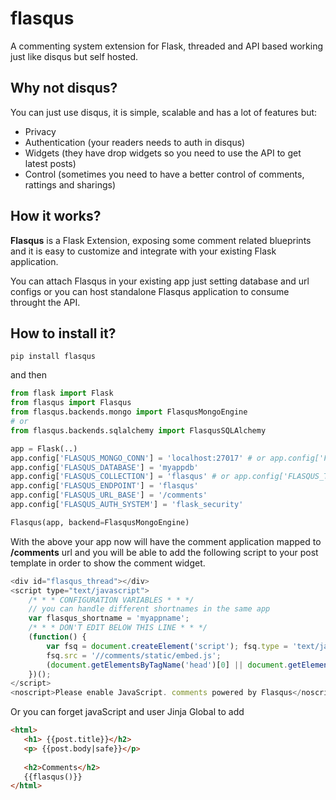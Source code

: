 # flasqus
A commenting system extension for Flask, threaded and API based working just like disqus but self hosted. 


## Why not disqus?

You can just use disqus, it is simple, scalable and has a lot of features but:
- Privacy
- Authentication (your readers needs to auth in disqus)
- Widgets (they have drop widgets so you need to use the API to get latest posts)
- Control (sometimes you need to have a better control of comments, rattings and sharings)

## How it works?

**Flasqus** is a Flask Extension, exposing some comment related blueprints and it is easy to customize and integrate with your existing Flask application.

You can attach Flasqus in your existing app just setting database and url configs or you can host standalone Flasqus application to consume throught the API.

## How to install it?

``pip install flasqus``

and then

```python
from flask import Flask
from flasqus import Flasqus
from flasqus.backends.mongo import FlasqusMongoEngine
# or
from flasqus.backends.sqlalchemy import FlasqusSQLAlchemy

app = Flask(..)
app.config['FLASQUS_MONGO_CONN'] = 'localhost:27017' # or app.config['FLASQUS_SQL_CONN'] = 'mysql://....'
app.config['FLASQUS_DATABASE'] = 'myappdb'
app.config['FLASQUS_COLLECTION'] = 'flasqus' # or app.config['FLASQUS_TABLE'] = 'flasqus'
app.config['FLASQUS_ENDPOINT'] = 'flasqus'
app.config['FLASQUS_URL_BASE'] = '/comments'
app.config['FLASQUS_AUTH_SYSTEM'] = 'flask_security'

Flasqus(app, backend=FlasqusMongoEngine)
```

With the above your app now will have the comment application mapped to **/comments** url and you will be able to add the following script to your post template in order to show the comment widget.

```javascript
<div id="flasqus_thread"></div>
<script type="text/javascript">
    /* * * CONFIGURATION VARIABLES * * */
    // you can handle different shortnames in the same app
    var flasqus_shortname = 'myappname';
    /* * * DON'T EDIT BELOW THIS LINE * * */
    (function() {
        var fsq = document.createElement('script'); fsq.type = 'text/javascript'; fsq.async = true;
        fsq.src = '//comments/static/embed.js';
        (document.getElementsByTagName('head')[0] || document.getElementsByTagName('body')[0]).appendChild(fsq);
    })();
</script>
<noscript>Please enable JavaScript. comments powered by Flasqus</noscript>
```

Or you can forget javaScript and user Jinja Global to add

```html
<html>
   <h1> {{post.title}}</h2>
   <p> {{post.body|safe}}</p>
   
   <h2>Comments</h2>
   {{flasqus()}}
</html>
```






